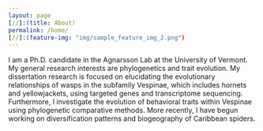 ```yaml
---
layout: page
[//]:(title: About)
permalink: /home/
[//]:(feature-img: "img/sample_feature_img_2.png")
---
```


I am a Ph.D. candidate in the Agnarsson Lab at the University of Vermont. My general research interests are phylogenetics and trait evolution. My dissertation research is focused on elucidating the evolutionary relationships of wasps in the subfamily Vespinae, which includes hornets and yellowjackets, using targeted genes and transcriptome sequencing. Furthermore, I investigate the evolution of behavioral traits within Vespinae using phylogenetic comparative methods. More recently, I have begun working on diversification patterns and biogeography of Caribbean spiders.
